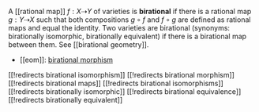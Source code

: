 A [[rational map]] $f: X \dashrightarrow Y$ of varieties is __birational__ if there is a rational map $g: Y \dashrightarrow X$ such that both compositions $g\circ f$ and $f\circ g$ are defined as rational maps and equal the identity. Two varieties are birational (synonyms: birationally isomorphic, birationally equivalent) if there is a birational map between them. See [[birational geometry]].

* [[eom]]: [birational morphism](http://eom.springer.de/B/b016510.htm)

[[!redirects birational isomorphism]]
[[!redirects birational morphism]]
[[!redirects birational maps]]
[[!redirects birational isomorphisms]]
[[!redirects birationally isomorphic]]
[[!redirects birational equivalence]]
[[!redirects birationally equivalent]]